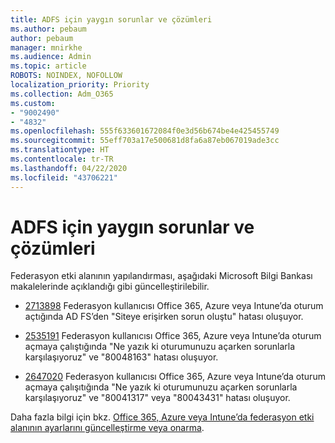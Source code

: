 ```yaml
---
title: ADFS için yaygın sorunlar ve çözümleri
ms.author: pebaum
author: pebaum
manager: mnirkhe
ms.audience: Admin
ms.topic: article
ROBOTS: NOINDEX, NOFOLLOW
localization_priority: Priority
ms.collection: Adm_O365
ms.custom:
- "9002490"
- "4832"
ms.openlocfilehash: 555f633601672084f0e3d56b674be4e425455749
ms.sourcegitcommit: 55eff703a17e500681d8fa6a87eb067019ade3cc
ms.translationtype: HT
ms.contentlocale: tr-TR
ms.lasthandoff: 04/22/2020
ms.locfileid: "43706221"
---
```

# <a name="common-issues-and-resolutions-for-adfs"></a>ADFS için yaygın sorunlar ve çözümleri

Federasyon etki alanının yapılandırması, aşağıdaki Microsoft Bilgi Bankası makalelerinde açıklandığı gibi güncelleştirilebilir.

- [2713898](https://support.microsoft.com/help/2713898) Federasyon kullanıcısı Office 365, Azure veya Intune’da oturum açtığında AD FS’den "Siteye erişirken sorun oluştu" hatası oluşuyor.

- [2535191](https://support.microsoft.com/help/2535191) Federasyon kullanıcısı Office 365, Azure veya Intune’da oturum açmaya çalıştığında "Ne yazık ki oturumunuzu açarken sorunlarla karşılaşıyoruz" ve "80048163" hatası oluşuyor.

- [2647020](https://support.microsoft.com/help/2647020) Federasyon kullanıcısı Office 365, Azure veya Intune’da oturum açmaya çalışıtığında "Ne yazık ki oturumunuzu açarken sorunlarla karşılaşıyoruz" ve "80041317" veya "80043431" hatası oluşuyor.

Daha fazla bilgi için bkz. [Office 365, Azure veya Intune’da federasyon etki alanının ayarlarını güncelleştirme veya onarma](https://docs.microsoft.com/office365/troubleshoot/active-directory/update-federated-domain-office-365).
